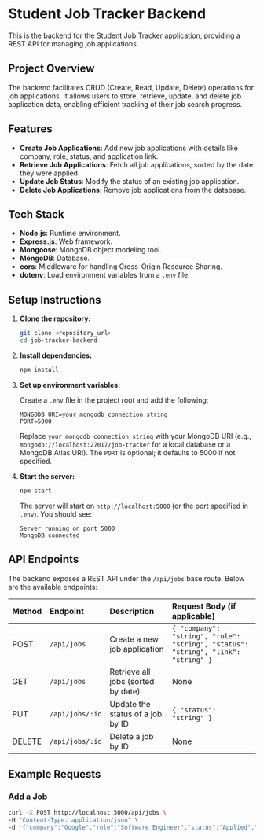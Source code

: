 # Student Job Tracker Backend

This is the backend for the Student Job Tracker application, providing a REST API for managing job applications.

## Project Overview

The backend facilitates CRUD (Create, Read, Update, Delete) operations for job applications. It allows users to store, retrieve, update, and delete job application data, enabling efficient tracking of their job search progress.

## Features

-   **Create Job Applications**: Add new job applications with details like company, role, status, and application link.
-   **Retrieve Job Applications**: Fetch all job applications, sorted by the date they were applied.
-   **Update Job Status**: Modify the status of an existing job application.
-   **Delete Job Applications**: Remove job applications from the database.

## Tech Stack

-   **Node.js**: Runtime environment.
-   **Express.js**: Web framework.
-   **Mongoose**: MongoDB object modeling tool.
-   **MongoDB**: Database.
-   **cors**: Middleware for handling Cross-Origin Resource Sharing.
-   **dotenv**: Load environment variables from a `.env` file.

## Setup Instructions

1.  **Clone the repository:**

    ```bash
    git clone <repository_url>
    cd job-tracker-backend
    ```

2.  **Install dependencies:**

    ```bash
    npm install
    ```

3.  **Set up environment variables:**

    Create a `.env` file in the project root and add the following:

    ```env
    MONGODB_URI=your_mongodb_connection_string
    PORT=5000
    ```

    Replace `your_mongodb_connection_string` with your MongoDB URI (e.g., `mongodb://localhost:27017/job-tracker` for a local database or a MongoDB Atlas URI). The `PORT` is optional; it defaults to 5000 if not specified.

4.  **Start the server:**

    ```bash
    npm start
    ```

    The server will start on `http://localhost:5000` (or the port specified in `.env`). You should see:

    ```text
    Server running on port 5000
    MongoDB connected
    ```

## API Endpoints

The backend exposes a REST API under the `/api/jobs` base route. Below are the available endpoints:

| Method | Endpoint        | Description                     | Request Body (if applicable)                                                                        |
| :----- | :-------------- | :------------------------------ | :-------------------------------------------------------------------------------------------------- |
| POST   | `/api/jobs`      | Create a new job application    | `{ "company": "string", "role": "string", "status": "string", "link": "string" }`                    |
| GET    | `/api/jobs`      | Retrieve all jobs (sorted by date) | None                                                                                              |
| PUT    | `/api/jobs/:id`  | Update the status of a job by ID | `{ "status": "string" }`                                                                           |
| DELETE | `/api/jobs/:id` | Delete a job by ID              | None                                                                                              |

## Example Requests

### Add a Job

```bash
curl -X POST http://localhost:5000/api/jobs \
-H "Content-Type: application/json" \
-d '{"company":"Google","role":"Software Engineer","status":"Applied","link":"[https://careers.google.com](https://careers.google.com)"}'
